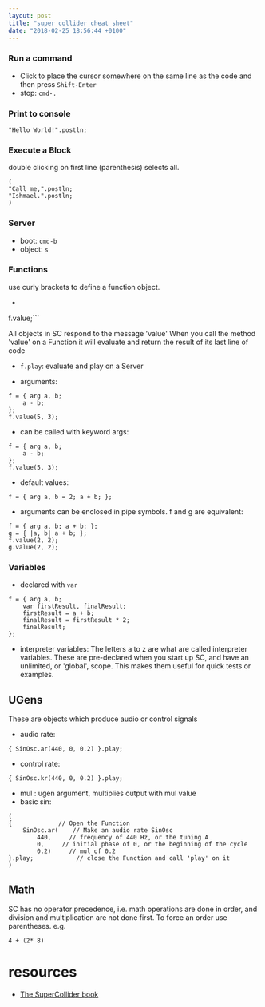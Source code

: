 ```yaml
---
layout: post
title: "super collider cheat sheet"
date: "2018-02-25 18:56:44 +0100"
---
```


### Run a command
- Click to place the cursor somewhere on the same line as the code and then press ```Shift-Enter```
- stop: ```cmd-.```

### Print to console
```
"Hello World!".postln;
```

### Execute a Block
double clicking on first line (parenthesis) selects all.
```
(
"Call me,".postln;
"Ishmael.".postln;
)
```

### Server
- boot: ```cmd-b```
- object: ```s```

### Functions
use curly brackets to define a function object.
- ```f = { "Function evaluated".postln; };
f.value;```

All objects in SC respond to the message 'value'
 When you call the method 'value' on a Function it will evaluate and return the result of its last line of code

- ```f.play```: evaluate and play on a Server

- arguments:
```
f = { arg a, b;
    a - b;
};
f.value(5, 3);
```

- can be called with keyword args:
```
f = { arg a, b;
    a - b;
};
f.value(5, 3);
```
- default values:
```
f = { arg a, b = 2; a + b; };
```

- arguments can be enclosed in pipe symbols. f and g are equivalent:
```
f = { arg a, b; a + b; };
g = { |a, b| a + b; };
f.value(2, 2);
g.value(2, 2);
```

### Variables
- declared with ```var```
```
f = { arg a, b;
    var firstResult, finalResult;
    firstResult = a + b;
    finalResult = firstResult * 2;
    finalResult;
};
```
- interpreter variables: The letters a to z are what are called interpreter variables. These are pre-declared when you start up SC, and have an unlimited, or 'global', scope. This makes them useful for quick tests or examples.

## UGens
These are objects which produce audio or control signals
- audio rate:
```
{ SinOsc.ar(440, 0, 0.2) }.play;
```
- control rate:
```
{ SinOsc.kr(440, 0, 0.2) }.play;
```
- mul : ugen argument, multiplies output with mul value
- basic sin:
```
(
{             // Open the Function
    SinOsc.ar(    // Make an audio rate SinOsc
        440,     // frequency of 440 Hz, or the tuning A
        0,     // initial phase of 0, or the beginning of the cycle
        0.2)     // mul of 0.2
}.play;            // close the Function and call 'play' on it
)
```

## Math
SC has no operator precedence, i.e. math operations are done in order, and division and multiplication are not done first. To force an order use parentheses. e.g.
```
4 + (2* 8)
```

# resources
- [The SuperCollider book](http://supercolliderbook.net/)
